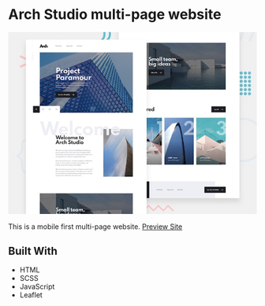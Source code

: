 # Arch Studio multi-page website

![Design preview for the Arch Studio multi-page website](./preview.jpg)

This is a mobile first multi-page website. [Preview Site](https://msun0320.github.io/arch-studio/)

## Built With

- HTML
- SCSS
- JavaScript
- Leaflet
